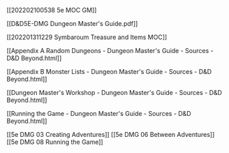 [[202202100538 5e MOC GM]]

[[D&D5E-DMG Dungeon Master's Guide.pdf]]

[[202201311229 Symbaroum Treasure and  Items MOC]]


[[Appendix A Random Dungeons - Dungeon Master's Guide - Sources - D&D Beyond.html]]

[[Appendix B Monster Lists - Dungeon Master's Guide - Sources - D&D Beyond.html]]

[[Dungeon Master's Workshop - Dungeon Master's Guide - Sources - D&D Beyond.html]]

[[Running the Game - Dungeon Master's Guide - Sources - D&D Beyond.html]]

[[5e DMG 03 Creating Adventures]]
[[5e DMG 06 Between Adventures]]
[[5e DMG 08 Running the Game]]

	


